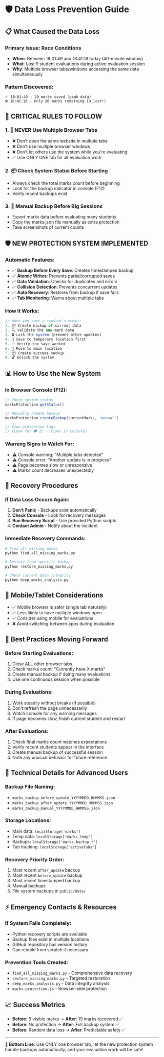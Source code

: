 # 🛡️ Data Loss Prevention Guide

## 📋 What Caused the Data Loss

### **Primary Issue: Race Conditions**
- **When**: Between 18:01:49 and 18:41:18 today (40-minute window)
- **What**: Lost 9 student evaluations during active evaluation session
- **Why**: Multiple browser tabs/windows accessing the same data simultaneously

### **Pattern Discovered:**
```
✅ 18:01:49 - 29 marks saved (peak data)
❌ 18:41:18 - Only 20 marks remaining (9 lost!)
```

## 🚨 **CRITICAL RULES TO FOLLOW**

### 1. **🚫 NEVER Use Multiple Browser Tabs**
   - ❌ Don't open the same website in multiple tabs
   - ❌ Don't use multiple browser windows
   - ❌ Don't let others use the system while you're evaluating
   - ✅ Use ONLY ONE tab for all evaluation work

### 2. **📦 Check System Status Before Starting**
   - Always check the total marks count before beginning
   - Look for the backup indicator in console (F12)
   - Verify recent backups exist

### 3. **💾 Manual Backup Before Big Sessions**
   - Export marks data before evaluating many students
   - Copy the marks.json file manually as extra protection
   - Take screenshots of current counts

## 🛡️ **NEW PROTECTION SYSTEM IMPLEMENTED**

### **Automatic Features:**
- ✅ **Backup Before Every Save**: Creates timestamped backup
- ✅ **Atomic Writes**: Prevents partial/corrupted saves  
- ✅ **Data Validation**: Checks for duplicates and errors
- ✅ **Collision Detection**: Prevents concurrent updates
- ✅ **Auto Recovery**: Restores from backup if save fails
- ✅ **Tab Monitoring**: Warns about multiple tabs

### **How It Works:**
```javascript
// When you save a student's marks:
1. 📦 Create backup of current data
2. 🔍 Validate the new mark data
3. 🔒 Lock the system (prevent other updates)
4. 💾 Save to temporary location first
5. ✅ Verify the save worked
6. 🔄 Move to main location
7. 📦 Create success backup
8. 🔓 Unlock the system
```

## 📊 **How to Use the New System**

### **In Browser Console (F12):**
```javascript
// Check system status
marksProtection.getStatus()

// Manually create backup
marksProtection.createBackup(currentMarks, 'manual')

// View protection logs
// (Look for 🛡️ 📦 ✅ icons in console)
```

### **Warning Signs to Watch For:**
- ⚠️ Console warning: "Multiple tabs detected"
- ⚠️ Console error: "Another update is in progress"  
- ⚠️ Page becomes slow or unresponsive
- ⚠️ Marks count decreases unexpectedly

## 🔧 **Recovery Procedures**

### **If Data Loss Occurs Again:**
1. **Don't Panic** - Backups exist automatically
2. **Check Console** - Look for recovery messages
3. **Run Recovery Script** - Use provided Python scripts
4. **Contact Admin** - Notify about the incident

### **Immediate Recovery Commands:**
```bash
# Find all missing marks
python find_all_missing_marks.py

# Restore from specific backup
python restore_missing_marks.py

# Check current data integrity  
python deep_marks_analysis.py
```

## 📱 **Mobile/Tablet Considerations**
- ✅ Mobile browser is safer (single tab naturally)
- ✅ Less likely to have multiple windows open
- ✅ Consider using mobile for evaluations
- ❌ Avoid switching between apps during evaluation

## 🎯 **Best Practices Moving Forward**

### **Before Starting Evaluations:**
1. Close ALL other browser tabs
2. Check marks count: "Currently have X marks"
3. Create manual backup if doing many evaluations
4. Use one continuous session when possible

### **During Evaluations:**
1. Work steadily without breaks (if possible)
2. Don't refresh the page unnecessarily
3. Watch console for any warning messages
4. If page becomes slow, finish current student and restart

### **After Evaluations:**
1. Check final marks count matches expectations
2. Verify recent students appear in the interface
3. Create manual backup of successful session
4. Note any unusual behavior for future reference

## 🔬 **Technical Details for Advanced Users**

### **Backup File Naming:**
- `marks_backup_before_update_YYYYMMDD_HHMMSS.json`
- `marks_backup_after_update_YYYYMMDD_HHMMSS.json`
- `marks_backup_manual_YYYYMMDD_HHMMSS.json`

### **Storage Locations:**
- Main data: `localStorage['marks']`
- Temp data: `localStorage['marks_temp']` 
- Backups: `localStorage['marks_backup_*']`
- Tab tracking: `localStorage['activeTabs']`

### **Recovery Priority Order:**
1. Most recent `after_update` backup
2. Most recent `before_update` backup  
3. Most recent timestamped backup
4. Manual backups
5. File system backups in `public/data/`

## ⚡ **Emergency Contacts & Resources**

### **If System Fails Completely:**
- Python recovery scripts are available
- Backup files exist in multiple locations
- GitHub repository has version history
- Can rebuild from scratch if necessary

### **Prevention Tools Created:**
- `find_all_missing_marks.py` - Comprehensive data recovery
- `restore_missing_marks.py` - Targeted restoration  
- `deep_marks_analysis.py` - Data integrity analysis
- `marks-protection.js` - Browser-side protection

## 📈 **Success Metrics**
- **Before**: 9 visible marks → **After**: 19 marks recovered ✅
- **Before**: No protection → **After**: Full backup system ✅
- **Before**: Random data loss → **After**: Predictable safety ✅

---

**🎯 Bottom Line**: Use ONLY one browser tab, let the new protection system handle backups automatically, and your evaluation work will be safe!
